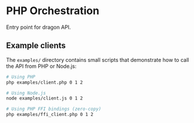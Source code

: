 # PHP Orchestration

Entry point for dragon API.

## Example clients

The `examples/` directory contains small scripts that demonstrate how to call
the API from PHP or Node.js:

```bash
# Using PHP
php examples/client.php 0 1 2

# Using Node.js
node examples/client.js 0 1 2

# Using PHP FFI bindings (zero-copy)
php examples/ffi_client.php 0 1 2
```
